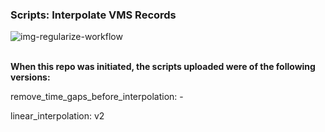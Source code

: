 ### Scripts: Interpolate VMS Records

![img-regularize-workflow](https://github.com/mfisher5/VMS-nwfsc/blob/master/ProcessVMS/methods/regularize_scripts_workflow.png?raw=true)
<br>
<br>

**When this repo was initiated, the scripts uploaded were of the following versions:**

remove_time_gaps_before_interpolation: -

linear_interpolation: v2